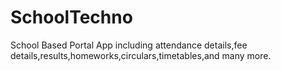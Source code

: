 # SchoolTechno
School Based Portal App including attendance details,fee details,results,homeworks,circulars,timetables,and many more.
